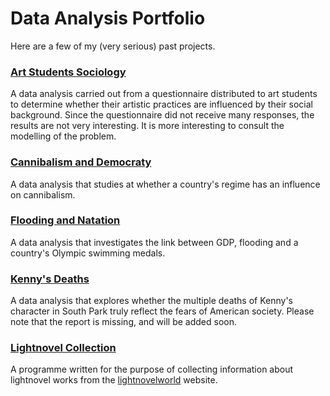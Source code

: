 # Data Analysis Portfolio

Here are a few of my (very serious) past projects.

### [Art Students Sociology](https://github.com/eloisedelerue/data-analysis-portfolio/tree/main/art-students-sociology)
A data analysis carried out from a questionnaire distributed to art students to determine whether their artistic practices are influenced by their social background.
Since the questionnaire did not receive many responses, the results are not very interesting. It is more interesting to consult the modelling of the problem.

### [Cannibalism and Democraty](https://github.com/eloisedelerue/data-analysis-portfolio/tree/main/cannibalism-and-democracy)
A data analysis that studies at whether a country's regime has an influence on cannibalism.

### [Flooding and Natation](https://github.com/eloisedelerue/data-analysis-portfolio/tree/main/flooding-and-natation)
A data analysis that investigates the link between GDP, flooding and a country's Olympic swimming medals.

### [Kenny's Deaths](https://github.com/eloisedelerue/data-analysis-portfolio/tree/main/kenny-s-deaths)
A data analysis that explores whether the multiple deaths of Kenny's character in South Park truly reflect the fears of American society.
Please note that the report is missing, and will be added soon.

### [Lightnovel Collection](https://github.com/eloisedelerue/data-analysis-portfolio/tree/main/lightnovels-collection)
A programme written for the purpose of collecting information about lightnovel works from the [lightnovelworld](https://www.lightnovelworld.com/hub_29071230#:~:text=Light%20Novel%20World%20is%20a%20very%20special%20platform%20where%20you) website.
